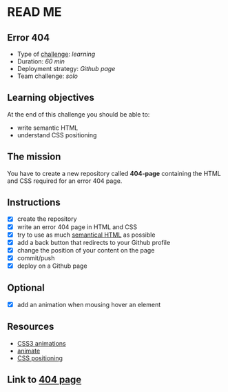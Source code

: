 # READ ME

## Error 404
* Type of [challenge](https://github.com/becodeorg/BXL-Swartz-4-27/blob/master/1.The-Field/4.HTML-CSS/introduction/03-error-404.adoc): *learning*
* Duration: *60 min*
* Deployment strategy: *Github page*
* Team challenge: *solo*

## Learning objectives
At the end of this challenge you should be able to:
* write semantic HTML
* understand CSS positioning

## The mission
You have to create a new repository called **404-page** containing the HTML and CSS required for an error 404 page.

## Instructions
- [x] create the repository
- [x] write an error 404 page in HTML and CSS
- [x] try to use as much [semantical HTML](https://www.w3schools.com/html/html5_semantic_elements.asp) as possible
- [x] add a back button that redirects to your Github profile
- [x] change the position of your content on the page
- [x] commit/push
- [x] deploy on a Github page

## Optional
- [x] add an animation when mousing hover an element

## Resources
* [CSS3 animations](https://www.w3schools.com/css/css3_animations.asp)
* [animate](https://daneden.github.io/animate.css/)
* [CSS positioning](http://learnlayout.com/position.html)

## Link to [404 page](https://luisromeroaraya.github.io/404-page/404.html)
